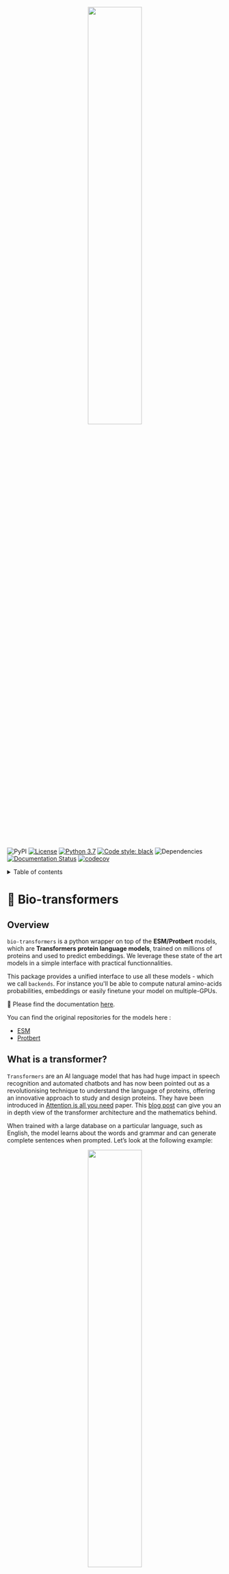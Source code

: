 <p align="center">
  <img width="50%" src="./.source/_static/deepchain.png">
</p>


![PyPI](https://img.shields.io/pypi/v/bio-transformers)
[![License](https://img.shields.io/badge/License-Apache%202.0-blue.svg)](https://opensource.org/licenses/Apache-2.0)
[![Python 3.7](https://img.shields.io/badge/python-3.7-blue.svg)](https://www.python.org/downloads/release/python-360/)
[![Code style: black](https://img.shields.io/badge/code%20style-black-000000.svg)](https://github.com/psf/black)
![Dependencies](https://img.shields.io/badge/dependencies-up%20to%20date-brightgreen.svg)
[![Documentation Status](https://readthedocs.org/projects/bio-transformers/badge/?version=latest)](https://bio-transformers.readthedocs.io/en/latest/?badge=latest)
[![codecov](https://codecov.io/gh/delfosseaurelien/bio-transformers/branch/develop/graph/badge.svg?token=URROG4GV2C)](https://codecov.io/gh/delfosseaurelien/bio-transformers)

<details><summary>Table of contents</summary>

- [Description](#bio-transformers)
- [Installation](#Installation)
- [Usage](#usage)
  - [Quick Start](#quickstart)
  - [Compute embeddings](#embeddings)
  - [Pseudo-Loglikelihood](#pseudo-loglikelihood)
- [Roadmap](#roadmap)
- [Citations](#citations)
- [License](#license)
</details>


# 🧬 Bio-transformers

## Overview

`bio-transformers` is a python wrapper on top of the **ESM/Protbert** models, which are **Transformers protein language models**, trained on millions of proteins and used to predict embeddings. We leverage these state of the art models in a simple interface with practical functionnalities.

This package provides a unified interface to use all these models - which we call `backends`. For instance you'll be able to compute natural amino-acids probabilities, embeddings or easily finetune your model on multiple-GPUs.

📕 Please find the documentation [here](https://bio-transformers.readthedocs.io/en/latest/).


 You can find the original repositories for the models here :
 - [ESM](https://github.com/facebookresearch/esm/)
 - [Protbert](https://github.com/agemagician/ProtTrans)

## What is a transformer?
`Transformers` are an AI language model that has had huge impact in speech recognition and automated chatbots and has now been pointed out as a revolutionising technique to understand the language of proteins, offering an innovative approach to study and design proteins. They have been introduced in [Attention is all you need](https://arxiv.org/abs/1706.03762) paper. This [blog post](https://jalammar.github.io/illustrated-transformer/) can give you an in depth view of the transformer architecture and the mathematics behind.


When trained with a large database on a particular language, such as English, the model learns about the words and grammar and can generate complete sentences when prompted. Let’s look at the following example:

<p align="center">
  <img width="50%" src="./.source/_static/transformers.png">
</p>

 ### Why transformers for protein ?
 Proteins are molecules that perform critical functions in all living beings. It consists of one or more strings of amino acids. There are only 20 different amino acids and the different combinations of them have resulted in thousands of functional proteins in humans. If we consider amino acids as words that constitute proteins, which are the sentences, then we could use transformers to understand the language of proteins. When trained with the billions of protein sequences identified so far across multiple species, a transformer is capable of understanding what sequences of amino acids make sense from a language perspective and can propose new combinations.

<p align="center">
  <img width="50%" src="./.source/_static/protein.png">
</p>

<p align="center">
  <img width="100%" src="./.source/_static/sequence.png">
</p>

Querying a transformer trained in the language of proteins on a particular sequence provides a wealth of information about the protein. As seen in the above example, the transformer can tell you which amino acids might be key and need to be present at the protein of interest from a language perspective. This information is of particular interest when trying to understand amino acid regions that might be essential to protein function or stability.

## Getting started

## Installation
It is recommended to work with conda environments in order to manage the specific dependencies of this package.
The `bio-transformers` package can be found on [pypi](https://pypi.org/project/bio-transformers/).

### Work with conda environment

1. Install [Miniconda](https://docs.conda.io/en/latest/miniconda.html) or [Anaconda](https://www.anaconda.com/products/individual)

2. Create a virtual environment and activate it.

```bash
  conda create --name bio-transformers python=3.7 -y && conda activate bio-transformers
```

3. Install the package in environment.

```bash
  pip install bio-transformers
```

### Environment for developing

Conda:

1. Clone this git repo via HTTPS or SSH:

 ```bash
 git clone https://github.com/DeepChainBio/bio-transformers
 cd bio-transformers
 ```

2. Create developement environment based on the yaml file.

```bash
conda env create -f environment_dev.yaml
conda activate bio-transformers-dev
```

3. Install package and pre-commit hooks.

```
pip install -e .
pre-commit install
```

Docker:

You can directly use a docker image for using bio-transformers or for development. The image is based on cuda11.1, be sure to use it on GPU.

1. Build the image:

```
docker build --tag instadeep/biotransformers-dev .
```

2. Run interactively with GPUs:
```
docker run -t -i --gpus all biotransformers-dev
docker run --rm -it -v  /home/bio-transformers:/app/bio-transformers instadeep/biotransformers-dev /bin/bash
```

# Usage

## Quick start
The main class ```BioTranformers``` allows developers to use Protbert and ESM backends

```python
> from biotransformers import BioTransformers
> BioTransformers.list_backend()
```
```
Use backend in this list :

    *   esm1_t34_670M_UR100
    *   esm1_t6_43M_UR50S
    *   esm1b_t33_650M_UR50S
    *   esm_msa1_t12_100M_UR50S
    *   protbert
    *   protbert_bfd

```

## Embeddings

The embedding of a an object is a representation of the object in a lower dimensional space. In this lower space, it is easier to manipulate, visualize, and apply mathematical functions on proteins' projection. Embeddings model will take a sequence of amino acids in input (string) and return a vector of lower dimension.

You can choose a backend and pass a list of sequences of Amino acids to compute the embeddings.
By default, the ```compute_embeddings``` function returns the ```<CLS>``` token embeddings.
You can add a ```pool_mode``` in addition, so you can compute the mean of the tokens embeddings.

```python
from biotransformers import BioTransformers

sequences = [
        "MKTVRQERLKSIVRILERSKEPVSGAQLAEELSVSRQVIVQDIAYLRSLGYNIVATPRGYVLAGG",
        "KALTARQQEVFDLIRDHISQTGMPPTRAEIAQRLGFRSPNAAEEHLKALARKGVIEIVSGASRGIRLLQEE",
    ]

bio_trans = BioTransformers(backend="protbert")
embeddings = bio_trans.compute_embeddings(sequences, pool_mode=('cls','mean'),batch_size=2)

cls_emb = embeddings['cls']
mean_emb = embeddings['mean']
```

### Multi-gpu

If you have access to multiple GPUs, you can activate the ```multi_gpu``` option to speed-up the inference.
This option relies on ```torch.nn.DataParallel```.

Caution: put a batch_size > 1 with multi_gpu.

```python
bio_trans = BioTransformers(backend="protbert",multi_gpu=True)
embeddings = bio_trans.compute_embeddings(sequences, pool_mode=('cls','mean'), batch_size=2)
```

## Pseudo-Loglikelihood
The protein loglikelihood is a metric that estimates the joint probability of observing a given sequence of amino acids. The idea behind such an estimator is to approximate the probability that a mutated protein will be “natural”, and can effectively be produced by a cell.

These metrics rely on transformers language models. These models are trained to predict a “masked” amino acid in a sequence. As a consequence, they can provide us with an estimate of the probability of observing an amino acid given the “context” (the surrounding amino acids).  By multiplying individual probabilities computed for a given amino-acid given its context, we obtain a pseudo-likelihood, which can be a candidate estimator to approximate sequence stability.

```python
from biotransformers import BioTransformers

sequences = [
        "MKTVRQERLKSIVRILERSKEPVSGAQLAEELSVSRQVIVQDIAYLRSLGYNIVATPRGYVLAGG",
        "KALTARQQEVFDLIRDHISQTGMPPTRAEIAQRLGFRSPNAAEEHLKALARKGVIEIVSGASRGIRLLQEE",
    ]

bio_trans = BioTransformers(backend="protbert",device="cuda:0")
loglikelihood = bio_trans.compute_loglikelihood(sequences,batch_size=2)
```
## Finetune pre-trained transformers on your dataset

You can use the `finetune` function to finetune your backend on your dataset. The model is automatically scaled on the available GPUs. More information on the [documentation](https://bio-transformers.readthedocs.io/en/main/getting_started/quick_start.html#display-available-backend)

```python
import biodatasets
import numpy as np
from biotransformers import BioTransformers

data = biodatasets.load_dataset("swissProt")
X, y = data.to_npy_arrays(input_names=["sequence"])
X = X[0]

# Train on small sequences
length = np.array(list(map(len, X))) < 200
train_seq = X[length][:15000]
bio_trans = BioTransformers("esm1_t6_43M_UR50S", device="cuda")

bio_trans.finetune(
    train_seq,
    lr=1.0e-5,
    warmup_init_lr=1e-7,
    toks_per_batch=2000,
    epochs=20,
    batch_size=16,
    acc_batch_size=256,
    warmup_updates=1024,
    accelerator="ddp",
    checkpoint=None,
    save_last_checkpoint=False,
)
```

# Roadmap:
  - support MSA transformers

# ✏️  Citations
Here some papers on interest on the subject.

The excellent ProtBert work can be found at [(biorxiv preprint)](https://www.biorxiv.org/content/10.1101/2020.07.12.199554v3.full.pdf):

```bibtex
@article{protTrans2021,
  author={Ahmed Elnaggar and Michael Heinzinger, Christian Dallago1,Ghalia Rihawi, Yu Wang, Llion Jones, Tom Gibbs, Tamas Feher, Christoph Angerer,Debsindhu Bhowmik and Burkhard Rost},
  title={ProtTrans: Towards Cracking the Language of Life’s Code Through Self-Supervised Deep Learning and High Performance Computing},
  year={2019},
  doi={10.1101/2020.07.12.199554},
  url={https://www.biorxiv.org/content/10.1101/2020.07.12.199554v3.full.pdf},
  journal={bioRxiv}
}
```

For the ESM model, see [(biorxiv preprint)](https://www.biorxiv.org/content/10.1101/622803v4):
```bibtex
@article{rives2019biological,
  author={Rives, Alexander and Meier, Joshua and Sercu, Tom and Goyal, Siddharth and Lin, Zeming and Liu, Jason and Guo, Demi and Ott, Myle and Zitnick, C. Lawrence and Ma, Jerry and Fergus, Rob},
  title={Biological Structure and Function Emerge from Scaling Unsupervised Learning to 250 Million Protein Sequences},
  year={2019},
  doi={10.1101/622803},
  url={https://www.biorxiv.org/content/10.1101/622803v4},
  journal={bioRxiv}
}
```

For the self-attention contact prediction, see [the following paper (biorxiv preprint)](https://www.biorxiv.org/content/10.1101/2020.12.15.422761v1):

```bibtex
@article{rao2020transformer,
  author = {Rao, Roshan M and Meier, Joshua and Sercu, Tom and Ovchinnikov, Sergey and Rives, Alexander},
  title={Transformer protein language models are unsupervised structure learners},
  year={2020},
  doi={10.1101/2020.12.15.422761},
  url={https://www.biorxiv.org/content/10.1101/2020.12.15.422761v1},
  journal={bioRxiv}
}
```

For the MSA Transformer, see [the following paper (biorxiv preprint)](https://doi.org/10.1101/2021.02.12.430858):

```bibtex
@article{rao2021msa,
  author = {Rao, Roshan and Liu, Jason and Verkuil, Robert and Meier, Joshua and Canny, John F. and Abbeel, Pieter and Sercu, Tom and Rives, Alexander},
  title={MSA Transformer},
  year={2021},
  doi={10.1101/2021.02.12.430858},
  url={https://www.biorxiv.org/content/10.1101/2021.02.12.430858v1},
  journal={bioRxiv}
}
```



# 📘 License

This source code is licensed under the **Apache 2** license found in the `LICENSE` file in the root directory.

